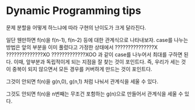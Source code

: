 # Dynamic Programming tips
문제 분할을 어떻게 하느냐에 따라 구현의 난이도가 크게 달라진다.

일단 웬만하면 f(n)을 f(n-1), f(n-2) 등에 대한 관계식으로 나타내보자.
case를 나누는 방법은 앞의 부분을 이미 풀렸다고 가정한 상태에서
???????????????X
??????????????XO
?????????????XOO
과 같이 case를 나누어서 최대를 구하면 된다.
이때, 앞부분과 독립적이게 되는 지점을 잘 찾는 것이 포인트다.
즉, 우리가 세는 것이 중복이 되지 않으면서 모든 경우를 커버하게 만드는 것이 포인트다.

그것이 안되면 f(n)을 g(n,0), g(n,1) 처럼 나눠서 관계식을 세울 수 있다.

그것도 안되면 f(n)을 n번째는 무조건 포함하는 g(n)으로 만들어서 관계식을 세울 수 있다.